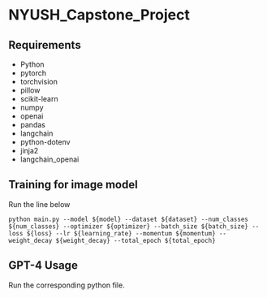 # NYUSH_Capstone_Project


## Requirements
- Python
- pytorch
- torchvision
- pillow
- scikit-learn
- numpy
- openai
- pandas
- langchain
- python-dotenv
- jinja2
- langchain_openai


## Training for image model
Run the line below 
```shell
python main.py --model ${model} --dataset ${dataset} --num_classes ${num_classes} --optimizer ${optimizer} --batch_size ${batch_size} --loss ${loss} --lr ${learning_rate} --momentum ${momentum} --weight_decay ${weight_decay} --total_epoch ${total_epoch}
```

## GPT-4 Usage
Run the corresponding python file.